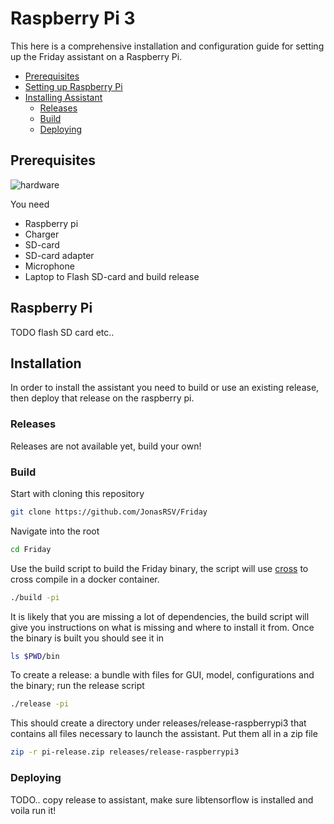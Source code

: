 # Raspberry Pi 3 

This here is a comprehensive installation and configuration guide for setting up the Friday assistant on a Raspberry Pi.

- [Prerequisites](#prerequisites)
- [Setting up Raspberry Pi](#raspberry-pi)
- [Installing Assistant](#installation)
  - [Releases](#releases)
  - [Build](#build)
  - [Deploying](#deploying)

## Prerequisites

![hardware](../art/raspberry-pi-guide-hardware.png)


You need

- Raspberry pi
- Charger
- SD-card 
- SD-card adapter
- Microphone
- Laptop to Flash SD-card and build release


## Raspberry Pi

TODO flash SD card etc..


## Installation

In order to install the assistant you need to build or use an existing release, then deploy that release on the raspberry pi. 

### Releases

Releases are not available yet, build your own! 

### Build

Start with cloning this repository 

```bash
git clone https://github.com/JonasRSV/Friday
```

Navigate into the root

```bash
cd Friday
```


Use the build script to build the Friday binary, the script will use [cross](https://github.com/rust-embedded/cross) to cross compile in a docker container.


```bash
./build -pi
```

It is likely that you are missing a lot of dependencies, the build script will give you instructions on what is missing and where to install it from. Once the binary is built you should see it in

```bash
ls $PWD/bin
```

To create a release: a bundle with files for GUI, model, configurations and the binary; run the release script

```bash
./release -pi
```

This should create a directory under releases/release-raspberrypi3 that contains all files necessary to launch the assistant. Put them all in a zip file

```bash
zip -r pi-release.zip releases/release-raspberrypi3
```

### Deploying 

TODO.. copy release to assistant, make sure libtensorflow is installed and voila run it!
